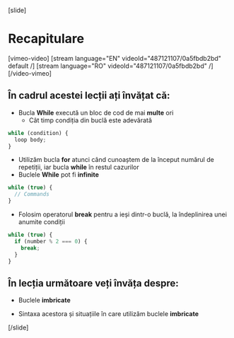 [slide]
# Recapitulare

[vimeo-video]
[stream language="EN" videoId="487121107/0a5fbdb2bd" default /]
[stream language="RO" videoId="487121107/0a5fbdb2bd"  /]
[/video-vimeo]


## În cadrul acestei lecții ați învățat că:
- Bucla **While** execută un bloc de cod de mai **multe** ori
   - Cât timp  condiția din buclă este adevărată
```js
while (condition) {
  loop body;
}
```
- Utilizăm bucla **for** atunci când cunoaștem de la început numărul de repetiții, iar bucla **while** în restul cazurilor
- Buclele **While** pot fi **infinite**
```js
while (true) {
  // Commands
}
```
     
   - Folosim operatorul **break** pentru a ieși dintr-o buclă, la îndeplinirea unei anumite condiții

```js
while (true) {
  if (number % 2 === 0) {
    break;
  }
}
```

## În lecția următoare veți învăța despre:

- Buclele **imbricate**

- Sintaxa acestora și situațiile  în care utilizăm buclele **imbricate**

[/slide]